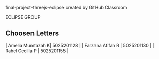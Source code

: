 final-project-threejs-eclipse created by GitHub Classroom

ECLIPSE GROUP
## Choosen Letters 
| Amelia Mumtazah K| 5025201128 |
| Farzana Afifah R | 5025201130 |
| Rahel Cecilia P | 5025201155 |
